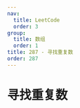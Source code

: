 ```yaml
---
nav:
  title: LeetCode
  order: 3
group:
  title: 数组
  order: 1
title: 287 - 寻找重复数
order: 287
---
```


# 寻找重复数
